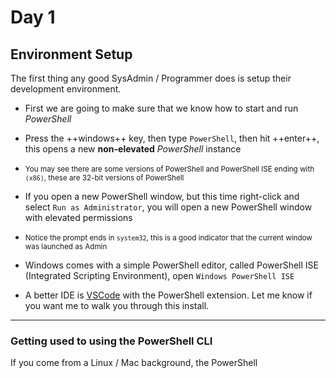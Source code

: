 # Day 1

## Environment Setup

The first thing any good SysAdmin / Programmer does is setup their development environment.

- First we are going to make sure that we know how to start and run _PowerShell_

- Press the ++windows++ key, then type `PowerShell`, then hit ++enter++, this opens a new **non-elevated** _PowerShell_ instance

- <small> You may see there are some versions of PowerShell and PowerShell ISE ending with `(x86)`, these are 32-bit versions of PowerShell </small>

- If you open a new PowerShell window, but this time right-click and select `Run as Administrator`, you will open a new PowerShell window with elevated permissions

- <small> Notice the prompt ends in `system32`, this is a good indicator that the current window was launched as Admin</small>

- Windows comes with a simple PowerShell editor, called PowerShell ISE (Integrated Scripting Environment), open `Windows PowerShell ISE`

- A better IDE is [VSCode](https://code.visualstudio.com/) with the PowerShell extension. Let me know if you want me to walk you through this install.

---

### Getting used to using the PowerShell CLI

If you come from a Linux / Mac background, the PowerShell

